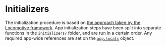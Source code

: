 # Initializers

The initialization procedure is based on [the approach taken by the Locomotive framework](http://www.locomotivejs.org/guide/initialization/). App initialization steps have been split into separate functions in
the `initializers/` folder, and are run in a certain order. Any required app-wide references are set on the [`app.locals`](https://expressjs.com/en/4x/api.html#app.locals) object.